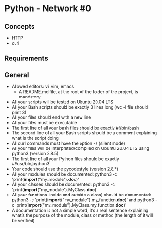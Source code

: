 Python - Network #0
===================
Concepts
--------
+ HTTP
+ curl

Requirements
------------
General
-------
+ Allowed editors: vi, vim, emacs
    - A README.md file, at the root of the folder of the project, is mandatory
+ All your scripts will be tested on Ubuntu 20.04 LTS
+ All your Bash scripts should be exactly 3 lines long (wc -l file should print 3)
+ All your files should end with a new line
+ All your files must be executable
+ The first line of all your bash files should be exactly #!/bin/bash
+ The second line of all your Bash scripts should be a comment explaining what is the script doing
+ All curl commands must have the option -s (silent mode)
+ All your files will be interpreted/compiled on Ubuntu 20.04 LTS using python3 (version 3.8.5)
+ The first line of all your Python files should be exactly #!/usr/bin/python3
+ Your code should use the pycodestyle (version 2.8.*)
+ All your modules should be documented: python3 -c 'print(__import__("my_module").__doc__)'
+ All your classes should be documented: python3 -c 'print(__import__("my_module").MyClass.__doc__)'
+ All your functions (inside and outside a class) should be documented: python3 -c 'print(__import__("my_module").my_function.__doc__)' and python3 -c 'print(__import__("my_module").MyClass.my_function.__doc__)'
+ A documentation is not a simple word, it’s a real sentence explaining what’s the purpose of the module, class or method (the length of it will be verified)
